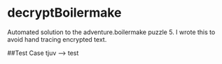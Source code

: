 # decryptBoilermake
Automated solution to the adventure.boilermake puzzle 5. I wrote this to avoid hand tracing encrypted text.

##Test Case
tjuv --> test
